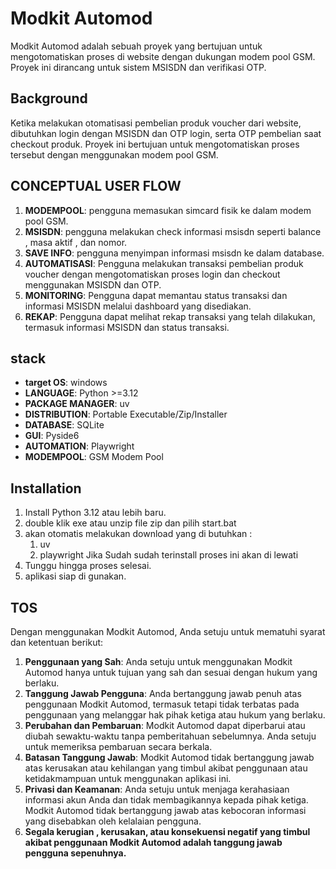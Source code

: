 # Modkit Automod

Modkit Automod adalah sebuah proyek yang bertujuan untuk mengotomatiskan proses di website dengan dukungan modem pool GSM. Proyek ini dirancang untuk sistem MSISDN dan verifikasi OTP.

## Background

Ketika melakukan otomatisasi pembelian produk voucher dari website, dibutuhkan login dengan MSISDN dan OTP login, serta OTP pembelian saat checkout produk. Proyek ini bertujuan untuk mengotomatiskan proses tersebut dengan menggunakan modem pool GSM.

## CONCEPTUAL USER FLOW

1. **MODEMPOOL**: pengguna memasukan simcard fisik ke dalam modem pool GSM.
2. **MSISDN**: pengguna melakukan check informasi msisdn seperti balance , masa aktif , dan nomor.
3. **SAVE INFO**: pengguna menyimpan informasi msisdn ke dalam database.
4. **AUTOMATISASI**: Pengguna melakukan transaksi pembelian produk voucher dengan mengotomatiskan proses login dan checkout menggunakan MSISDN dan OTP.
5. **MONITORING**: Pengguna dapat memantau status transaksi dan informasi MSISDN melalui dashboard yang disediakan.
6. **REKAP**: Pengguna dapat melihat rekap transaksi yang telah dilakukan, termasuk informasi MSISDN dan status transaksi.

## stack

- **target OS**: windows
- **LANGUAGE**: Python >=3.12
- **PACKAGE MANAGER**: uv
- **DISTRIBUTION**: Portable Executable/Zip/Installer
- **DATABASE**: SQLite
- **GUI**: Pyside6
- **AUTOMATION**: Playwright
- **MODEMPOOL**: GSM Modem Pool

## Installation

1. Install Python 3.12 atau lebih baru.
2. double klik exe atau unzip file zip dan pilih start.bat
3. akan otomatis melakukan download yang di butuhkan :
    1. uv
    2. playwright
Jika Sudah sudah terinstall proses ini akan di lewati
4. Tunggu hingga proses selesai.
5. aplikasi siap di gunakan.

## TOS

Dengan menggunakan Modkit Automod, Anda setuju untuk mematuhi syarat dan ketentuan berikut:

1. **Penggunaan yang Sah**: Anda setuju untuk menggunakan Modkit Automod hanya untuk tujuan yang sah dan sesuai dengan hukum yang berlaku.
2. **Tanggung Jawab Pengguna**: Anda bertanggung jawab penuh atas penggunaan Modkit Automod, termasuk tetapi tidak terbatas pada penggunaan yang melanggar hak pihak ketiga atau hukum yang berlaku.
3. **Perubahan dan Pembaruan**: Modkit Automod dapat diperbarui atau diubah sewaktu-waktu tanpa pemberitahuan sebelumnya. Anda setuju untuk memeriksa pembaruan secara berkala.
4. **Batasan Tanggung Jawab**: Modkit Automod tidak bertanggung jawab atas kerusakan atau kehilangan yang timbul akibat penggunaan atau ketidakmampuan untuk menggunakan aplikasi ini.
5. **Privasi dan Keamanan**: Anda setuju untuk menjaga kerahasiaan informasi akun Anda dan tidak membagikannya kepada pihak ketiga. Modkit Automod tidak bertanggung jawab atas kebocoran informasi yang disebabkan oleh kelalaian pengguna.
6. **Segala kerugian , kerusakan, atau konsekuensi negatif yang timbul akibat penggunaan Modkit Automod adalah tanggung jawab pengguna sepenuhnya.**

